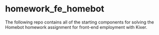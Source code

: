 # homework_fe_homebot
The following repo contains all of the starting components for solving the Homebot homework assignment for front-end employment with Kixer.
